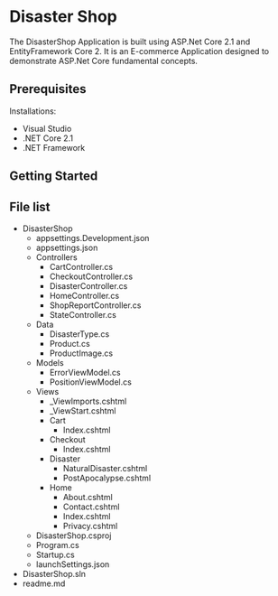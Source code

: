 # Disaster Shop
The DisasterShop Application is built using ASP.Net Core 2.1 and EntityFramework Core 2. It is an E-commerce Application designed to demonstrate ASP.Net Core fundamental concepts.


## Prerequisites
Installations: 
* Visual Studio
* .NET Core 2.1
* .NET Framework

## Getting Started


## File list
* DisasterShop 
    * appsettings.Development.json
    * appsettings.json
    * Controllers 
        * CartController.cs
        * CheckoutController.cs
        * DisasterController.cs
        * HomeController.cs
        * ShopReportController.cs
        * StateController.cs
    * Data 
        * DisasterType.cs
        * Product.cs
        * ProductImage.cs
    * Models
        * ErrorViewModel.cs
        * PositionViewModel.cs
    * Views 
        * _ViewImports.cshtml
        * _ViewStart.cshtml
        * Cart 
            * Index.cshtml
        * Checkout
            * Index.cshtml
        * Disaster
            * NaturalDisaster.cshtml
            * PostApocalypse.cshtml
        * Home 
            * About.cshtml
            * Contact.cshtml
            * Index.cshtml
            * Privacy.cshtml
    * DisasterShop.csproj
    * Program.cs
    * Startup.cs
    * launchSettings.json
* DisasterShop.sln
* readme.md


